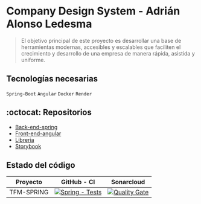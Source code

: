 # Company Design System - Adrián Alonso Ledesma
> El objetivo principal de este proyecto es desarrollar una base de herramientas modernas, accesibles y escalables que faciliten el crecimiento y desarrollo de una empresa de manera rápida, asistida y uniforme.

## Tecnologías necesarias
`Spring-Boot` `Angular` `Docker` `Render`

## :octocat: Repositorios
* [Back-end-spring](https://github.com/Sucrox/TFM-spring)
* [Front-end-angular](https://github.com/Sucrox/TFM-angular)
* [Libreria](https://github.com/Sucrox/TFM-libreria)
* [Storybook](https://github.com/Sucrox/TFM-storybook)
  
## Estado del código
Proyecto | GitHub - CI                                                                                                                                                                                                            | Sonarcloud
-- |------------------------------------------------------------------------------------------------------------------------------------------------------------------------------------------------------------------------| --
TFM-SPRING | [![Spring - Tests](https://github.com/Sucrox/tfm-spring/actions/workflows/ci.yml/badge.svg)](https://github.com/Sucrox/tfm-spring/actions) | [![Quality Gate](https://sonarcloud.io/api/project_badges/measure?project=tfm-spring&metric=alert_status)](https://sonarcloud.io/dashboard?id=tfm-spring)

